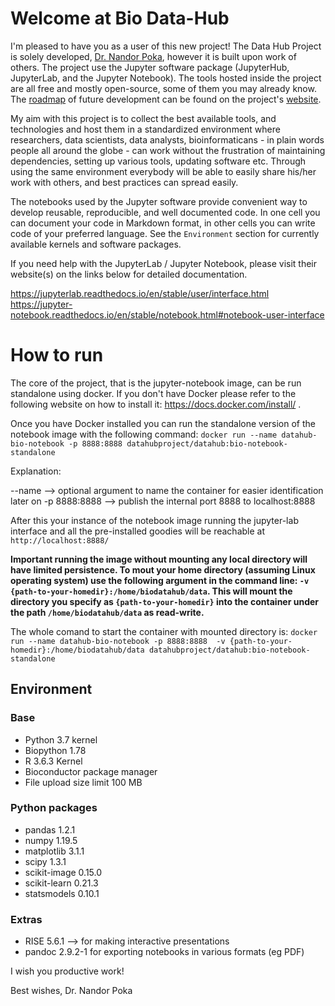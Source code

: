 # Welcome at Bio Data-Hub

I'm pleased to have you as a user of this new project! The Data Hub Project is solely developed, [Dr. Nandor Poka](https://np-bio.info), however it is built upon work of others. The project use the Jupyter software package (JupyterHub, JupyterLab, and the Jupyter Notebook). The tools hosted inside the project are all free and mostly open-source, some of them you may already know. The [roadmap](https://data-hub.info/roadmap/) of future development can be found on the project's [website](https://data-hub.info/).

My aim with this project is to collect the best available tools, and technologies and host them in a standardized environment
where researchers, data scientists, data analysts, bioinformaticans - in plain words people all around the globe - can work without the frustration of maintaining dependencies, setting up various tools, updating software etc. Through using the same environment everybody will be able to easily share his/her work with others, and best practices can spread easily. 

The notebooks used by the Jupyter software provide convenient way to develop reusable, reproducible, and well documented code. 
In one cell you can document your code in Markdown format, in other cells you can write code of your preferred language.
See the `Environment` section for currently available kernels and software packages.

If you need help with the JupyterLab / Jupyter Notebook, please visit their website(s) on the links below for detailed documentation.

https://jupyterlab.readthedocs.io/en/stable/user/interface.html
https://jupyter-notebook.readthedocs.io/en/stable/notebook.html#notebook-user-interface

# How to run

The core of the project, that is the jupyter-notebook image, can be run standalone using docker. If you don't have Docker please refer to the following website on how to install it: https://docs.docker.com/install/ .

Once you have Docker installed you can run the standalone version of the notebook image with the following command:
`docker run --name datahub-bio-notebook -p 8888:8888 datahubproject/datahub:bio-notebook-standalone`

Explanation:

--name       --> optional argument to name the container for easier identification later on
-p 8888:8888 --> publish the internal port 8888 to localhost:8888

After this your instance of the notebook image running the jupyter-lab interface and all the pre-installed goodies will be reachable at `http://localhost:8888/`

**Important running the image without mounting any local directory will have limited persistence. To mout your home directory (assuming Linux operating system) use the following argument in the command line: `-v {path-to-your-homedir}:/home/biodatahub/data`. This will mount the directory you specify as `{path-to-your-homedir}` into the container under the path `/home/biodatahub/data` as read-write.**

The whole comand to start the container with mounted directory is:
`docker run --name datahub-bio-notebook -p 8888:8888  -v {path-to-your-homedir}:/home/biodatahub/data datahubproject/datahub:bio-notebook-standalone`

## Environment

### Base
- Python 3.7 kernel
- Biopython 1.78
- R 3.6.3 Kernel
- Bioconductor package manager
- File upload size limit 100 MB

### Python packages
- pandas 1.2.1
- numpy 1.19.5 
- matplotlib 3.1.1 
- scipy 1.3.1  
- scikit-image 0.15.0 
- scikit-learn 0.21.3 
- statsmodels 0.10.1 

### Extras

 - RISE 5.6.1 --> for making interactive presentations
 - pandoc 2.9.2-1 for exporting notebooks in various formats (eg PDF)


I wish you productive work!

Best wishes,
Dr. Nandor Poka

